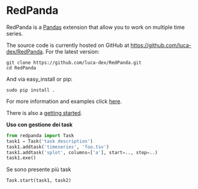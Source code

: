 RedPanda
========

RedPanda is a [Pandas](https://github.com/pydata/pandas) extension that allow you to work on multiple time series.

The source code is currently hosted on GitHub at https://github.com/luca-dex/RedPanda. For the latest version:

	git clone https://github.com/luca-dex/RedPanda.git
	cd RedPanda

And via easy_install or pip:

	sudo pip install .

For more information and examples click [here](https://github.com/luca-dex/RedPanda/wiki).

There is also a [getting started](https://github.com/luca-dex/RedPanda/wiki/Getting-Started).





**Uso con gestione dei task**

```python
from redpanda import Task
task1 = Task('task description')
task1.addtask('timeseries', 'foo.tsv')
task1.addtask('splot', columns=['a'], start=.., stop=..)
task1.exe()
```

Se sono presente più task
```python
Task.start(task1, task2)
```
